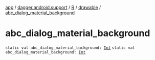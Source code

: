[app](../../../index.md) / [dagger.android.support](../../index.md) / [R](../index.md) / [drawable](index.md) / [abc_dialog_material_background](./abc_dialog_material_background.md)

# abc_dialog_material_background

`static val abc_dialog_material_background: `[`Int`](https://kotlinlang.org/api/latest/jvm/stdlib/kotlin/-int/index.html)
`static val abc_dialog_material_background: `[`Int`](https://kotlinlang.org/api/latest/jvm/stdlib/kotlin/-int/index.html)